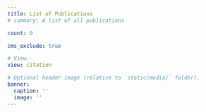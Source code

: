 ```yaml
---
title: List of Publications
# summary: A list of all publications

count: 0

cms_exclude: true

# View.
view: citation

# Optional header image (relative to `static/media/` folder).
banner:
  caption: ''
  image: ''
---
```

